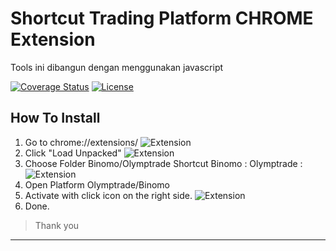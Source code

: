 # Shortcut Trading Platform CHROME Extension
 Tools ini dibangun dengan menggunakan javascript

[![Coverage Status](http://img.shields.io/coveralls/badges/badgerbadgerbadger.svg?style=flat-square)](https://coveralls.io/r/badges/badgerbadgerbadger) [![License](http://img.shields.io/:license-mit-blue.svg?style=flat-square)](http://badges.mit-license.org)

## How To Install

1. Go to chrome://extensions/
![Extension]()
2. Click "Load Unpacked"
![Extension]()
3. Choose Folder Binomo/Olymptrade Shortcut
Binomo : 
Olymptrade : 
![Extension]()
4. Open Platform Olymptrade/Binomo
5. Activate with click icon on the right side.
![Extension]()
6. Done.

> Thank you
---
